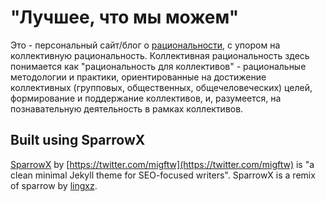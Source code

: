 # "Лучшее, что мы можем"

Это - персональный сайт/блог о
[рациональности](https://lesswrong.ru/wiki/%D0%A0%D0%B0%D1%86%D0%B8%D0%BE%D0%BD%D0%B0%D0%BB%D1%8C%D0%BD%D0%BE%D1%81%D1%82%D1%8C),
с упором на коллективную рациональность. Коллективная рациональность здесь понимается
как "рациональность для коллективов" - рациональные методологии и практики, ориентированные
на достижение коллективных (групповых, общественных, общечеловеческих) целей, формирование
и поддержание коллективов, и, разумеется, на познавательную деятельность в рамках коллективов.

## Built using SparrowX

[SparrowX](https://github.com/mighildotcom/sparrowx) by [https://twitter.com/migftw](https://twitter.com/migftw)
is "a clean minimal Jekyll theme for SEO-focused writers".
SparrowX is a remix of sparrow by [lingxz](https://github.com/lingxz/sparrow).
